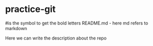 # practice-git
#is the symbol to get the bold letters
README.md - here md refers to markdown

Here we can write the description about the repo

